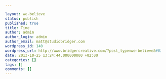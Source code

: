 ```yaml
---

layout: we-believe
status: publish
published: true
title: Time
author: admin
author_login: admin
author_email: matt@studiobridger.com
wordpress_id: 140
wordpress_url: http://www.bridgercreative.com/?post_type=we-believe&#038;p=140
date: 2013-10-25 13:24:44.000000000 +02:00
categories: []
tags: []
comments: []
---
```

